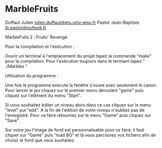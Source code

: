 # MarbleFruits


Duffaut Julien       julien.duffaut@etu.univ-amu.fr
Pastor Jean-Baptiste jb.pastor@outlook.fr


MarbleFuits 2 : Fruits' Revenge


Pour la compilation et l'exécution : 

Ouvrir un terminal à l'emplacement du projet tapez la commande "make" pour la compilation.
Pour l'exécution toujours dans le termianl tapez " ./Marbles "


Utilisation du programme : 

Une fois le programme exécuté la fenêtre s'ouvre avec seulement le canon. 
Pour lancer le jeu cliquez sur le premier menu déroulant "game" puis cliquez sur l'élément du menu "Start".

Si vous souhaitez éditer un niveau alors dans ce cas cliquez sur le menu "level" pui "edit". A la fin de l'édition de votre niveau n'oubliez pas de l'enregistré.
Pour ce faire retournez sur le menu "Game" puis cliquez sur "Save".

Sur notre jeu l'image de fond est personnalisable pour ce faire, il faut cliquer sur "Game" puis "load BG" et là vous parcourez vos fichiers afin de choisir le fond que vous souhaitez.
